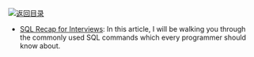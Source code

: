 [![返回目录](https://parg.co/UGo)](https://parg.co/b4z) 


 


 


 




- [SQL Recap for Interviews](https://parg.co/bBs): In this article, I will be walking you through the commonly used SQL commands which every programmer should know about.